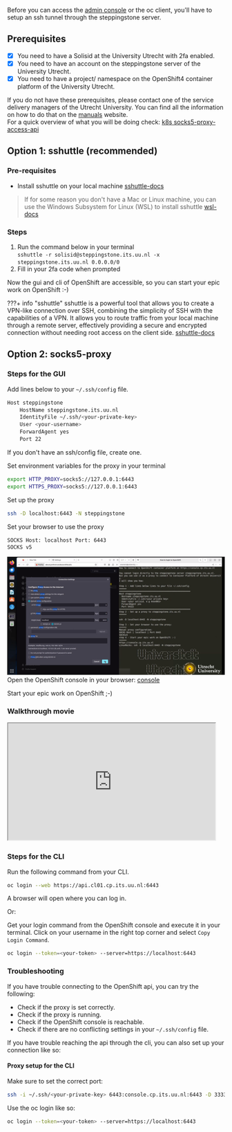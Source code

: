 Before you can access the <a href="https://console.cp.its.uu.nl" target="_blank">admin console</a> or the oc client, you'll have to setup an ssh tunnel through the steppingstone server.

## Prerequisites
- [x] You need to have a Solisid at the University Utrecht with 2fa enabled.
- [x] You need to have an account on the steppingstone server of the University Utrecht.
- [x] You need to have a project/ namespace on the OpenShift4 container platform of the University Utrecht.

If you do not have these prerequisites, please contact one of the service delivery managers of the Utrecht University.
You can find all the information on how to do that on the <a href="https://manuals.uu.nl" target="_blank">manuals</a>
website.  
For a quick overview of what you will be doing check: <a href="https://kubernetes.io/docs/tasks/extend-kubernetes/socks5-proxy-access-api/" target="_blank">k8s socks5-proxy-access-api</a>

## Option 1: **sshuttle** (recommended)

### Pre-requisites

- Install sshuttle on your local machine
  <a href="https://sshuttle.readthedocs.io/en/stable/installation.html" target="_blank">sshuttle-docs</a>

> If for some reason you don't have a Mac or Linux machine, you can use the Windows Subsystem for Linux (WSL) to install sshuttle <a href="https://docs.microsoft.com/en-us/windows/wsl/install-win10" target="_blank">wsl-docs</a>

### Steps

1. Run the command below in your terminal  
   `sshuttle -r solisid@steppingstone.its.uu.nl -x steppingstone.its.uu.nl 0.0.0.0/0`
2. Fill in your 2fa code when prompted

Now the gui and cli of OpenShift are accessible, so you can start your epic work on OpenShift :-)

???+ info "sshuttle"
    sshuttle is a powerful tool that allows you to create a VPN-like connection over SSH, combining the simplicity of SSH 
    with the capabilities of a VPN. It allows you to route traffic from your local machine through a remote server, 
    effectively providing a secure and encrypted connection without needing root access on the client side. 
    <a href="https://sshuttle.readthedocs.io/en/stable/usage.html" target="_blank">sshuttle-docs</a>

## Option 2: socks5-proxy

### Steps for the GUI
Add lines below to your `~/.ssh/config` file.
```bash
Host steppingstone
    HostName steppingstone.its.uu.nl
    IdentityFile ~/.ssh/<your-private-key>
    User <your-username>
    ForwardAgent yes
    Port 22
```
If you don't have an ssh/config file, create one.

Set environment variables for the proxy in your terminal
```bash
export HTTP_PROXY=socks5://127.0.0.1:6443
export HTTPS_PROXY=socks5://127.0.0.1:6443
```

Set up the proxy
```bash
ssh -D localhost:6443 -N steppingstone
```

Set your browser to use the proxy
```bash
SOCKS Host: localhost Port: 6443
SOCKS v5
```

![sockproxy.png](../../images/sockproxy.png)
Open the OpenShift console in your browser: <a href="https://console.cp.its.uu.nl" target="_blank">console</a>

Start your epic work on OpenShift ;-)

### Walkthrough movie
<iframe src="https://player.vimeo.com/video/932020706?badge=0&amp;autopause=0&amp;player_id=0&amp;app_id=58479" width="480" height="270" frameBorder="1" class="giphy-embed" ; allow="autoplay; fullscreen; picture-in-picture; clipboard-write"  title="oc_toegang2fa"></iframe>

### Steps for the CLI
Run the following command from your CLI.
```bash
oc login --web https://api.cl01.cp.its.uu.nl:6443
```
A browser will open where you can log in.

Or:

Get your login command from the OpenShift console and execute it in your terminal.
Click on your username in the right top corner and select `Copy Login Command`.
```bash
oc login --token=<your-token> --server=https://localhost:6443
```

### Troubleshooting
If you have trouble connecting to the OpenShift api, you can try the following:
- Check if the proxy is set correctly.
- Check if the proxy is running.
- Check if the OpenShift console is reachable.
- Check if there are no conflicting settings in your `~/.ssh/config` file.

If you have trouble reaching the api through the cli, you can also set up your connection like so: 

#### Proxy setup for the CLI
Make sure to set the correct port:
```bash
ssh -i ~/.ssh/<your-private-key> 6443:console.cp.its.uu.nl:6443 -D 3333 <your-username>@steppingstone.its.uu.nl 
```

Use the oc login like so:
```bash
oc login --token=<your-token> --server=https://localhost:6443
```
